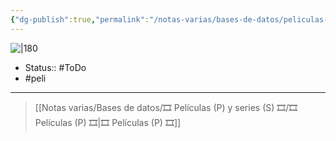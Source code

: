```yaml
---
{"dg-publish":true,"permalink":"/notas-varias/bases-de-datos/peliculas-p-y-series-s/p-chip-y-dale-al-rescate/"}
---
```



![|180](https://m.media-amazon.com/images/M/MV5BZjBlMjIxN2ItNTMyNi00NDk5LWFhMzEtNzdiODE0Y2M4MWI2XkEyXkFqcGdeQXVyMTM1MTE1NDMx._V1_SX300.jpg)

- Status::  #ToDo 
- #peli 

---

> [[Notas varias/Bases de datos/🎞️ Películas (P) y series (S) 🎞️/🎞️ Películas (P) 🎞️\|🎞️ Películas (P) 🎞️]]